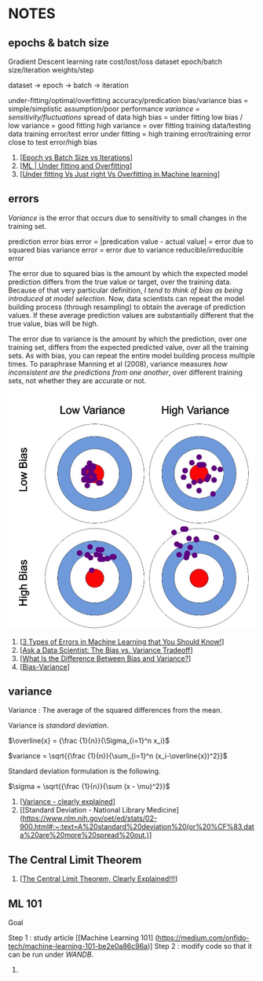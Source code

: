 
# NOTES

## epochs & batch size

Gradient Descent
learning rate
cost/lost/loss
dataset
epoch/batch size/iteration
weights/step

dataset → epoch → batch → iteration

under-fitting/optimal/overfitting
accuracy/predication
bias/variance
bias = simple/simplistic assumption/poor performance
*variance = sensitivity/fluctuations* spread of data
high bias = under fitting
low bias / low variance = good fitting
high variance = over fitting
training data/testing data
training error/test error
under fitting = high training error/training error close to test error/high bias

1. [[Epoch vs Batch Size vs Iterations](https://towardsdatascience.com/epoch-vs-iterations-vs-batch-size-4dfb9c7ce9c9)]
2. [[ML | Under fitting and Overfitting](https://www.geeksforgeeks.org/underfitting-and-overfitting-in-machine-learning)]
3. [[Under fitting Vs Just right Vs Overfitting in Machine learning](https://www.kaggle.com/discussions/getting-started/166897)]

## errors

*Variance* is the error that occurs due to sensitivity to small changes in the training set.

prediction error
bias error = |predication value - actual value|
           = error due to squared bias
variance error = error due to variance
reducible/irreducible error

The error due to squared bias is the amount by which the expected model prediction differs from the true value or target, over the training data. Because of that very particular definition, *I tend to think of bias as being introduced at model selection.*  Now, data scientists can repeat the model building process (through resampling) to obtain the average of prediction values.  If these average prediction values are substantially different that the true value, bias will be high.

The error due to variance is the amount by which the prediction, over one training set, differs from the expected predicted value, over all the training sets. As with bias, you can repeat the entire model building process multiple times. To paraphrase Manning et al (2008), variance measures *how inconsistent are the predictions from one another*, over different training sets, not whether they are accurate or not.

![Variance vs Bias](./image/variance_bias.png)

1. [[3 Types of Errors in Machine Learning that You Should Know!](https://multimatics.co.id/insight/jan/3-types-of-errors-in-machine-learning-that-you-should-know)]
2. [[Ask a Data Scientist: The Bias vs. Variance Tradeoff](https://insideainews.com/2014/10/22/ask-data-scientist-bias-vs-variance-tradeoff/)]
3. [[What Is the Difference Between Bias and Variance?](https://www.mastersindatascience.org/learning/difference-between-bias-and-variance/)]
4. [[Bias-Variance](https://nvsyashwanth.github.io/machinelearningmaster/bias-variance/)]

## variance

Variance : The average of the squared differences from the mean.

Variance is *standard deviation*.

$\overline{x} = {\frac {1}{n}}{\Sigma_{i=1}^n x_i}$

$variance = \sqrt{{\frac {1}{n}}{\sum_{i=1}^n (x_i-\overline{x})^2}}$

Standard deviation formulation is the following.

$\sigma = \sqrt{{\frac {1}{n}}{\sum (x - \mu)^2}}$

1. [[Variance - clearly explained](https://www.youtube.com/watch?v=x0rmUXWtSS8)]
2. [[Standard Deviation - National Library Medicine](https://www.nlm.nih.gov/oet/ed/stats/02-900.html#:~:text=A%20standard%20deviation%20(or%20%CF%83,data%20are%20more%20spread%20out.)]


## The Central Limit Theorem

1. [[The Central Limit Theorem, Clearly Explained!!!](https://youtu.be/YAlJCEDH2uY)]

## ML 101

Goal

Step 1 : study article [[Machine Learning 101] (https://medium.com/onfido-tech/machine-learning-101-be2e0a86c96a)]
Step 2 : modify code so that it can be run under *WANDB*.

1. 
